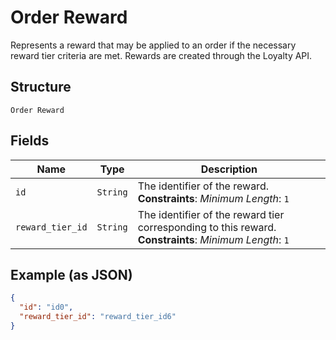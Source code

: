 
# Order Reward

Represents a reward that may be applied to an order if the necessary
reward tier criteria are met. Rewards are created through the Loyalty API.

## Structure

`Order Reward`

## Fields

| Name | Type | Description |
|  --- | --- | --- |
| `id` | `String` | The identifier of the reward.<br>**Constraints**: *Minimum Length*: `1` |
| `reward_tier_id` | `String` | The identifier of the reward tier corresponding to this reward.<br>**Constraints**: *Minimum Length*: `1` |

## Example (as JSON)

```json
{
  "id": "id0",
  "reward_tier_id": "reward_tier_id6"
}
```


